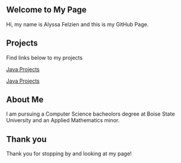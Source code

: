 <head>
  <title>Alyssa's Github</title>
  </head>


## Welcome to My Page

<p>Hi, my name is Alyssa Felzien and this is my GitHub Page.</p>







## Projects

<p>Find links below to my projects</p>
<p><a href=https://alyssafelzien.github.io/javaprojects//>Java Projects</p>
<a id="Java Projects" href="https://alyssafelzien.github.io/javaprojects//">Java Projects </a>



## About Me

I am pursuing a Computer Science bacheolors degree at Boise State University and an Applied Mathematics 
minor.   






## Thank you

Thank you for stopping by and looking at my page!

